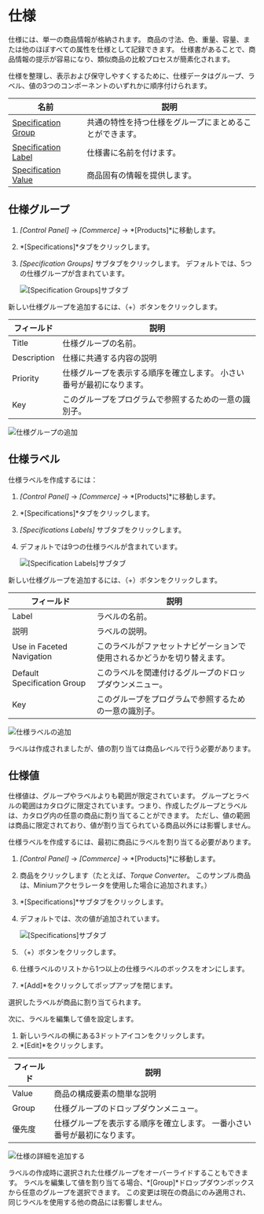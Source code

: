 # 仕様

仕様には、単一の商品情報が格納されます。 商品の寸法、色、重量、容量、または他のほぼすべての属性を仕様として記録できます。 仕様書があることで、商品情報の提示が容易になり、類似商品の比較プロセスが簡素化されます。

仕様を整理し、表示および保守しやすくするために、仕様データはグループ、ラベル、値の3つのコンポーネントのいずれかに順序付けられます。

| 名前                                           | 説明                           |
| -------------------------------------------- | ---------------------------- |
| [Specification Group](#specification-groups) | 共通の特性を持つ仕様をグループにまとめることができます。 |
| [Specification Label](#specification-labels) | 仕様書に名前を付けます。                 |
| [Specification Value](#specification-values) | 商品固有の情報を提供します。               |

## 仕様グループ

1.  *[Control Panel]* → *[Commerce]* → *[Products]*に移動します。

2.  *[Specifications]*タブをクリックします。

3.  *[Specification Groups]* サブタブをクリックします。 デフォルトでは、5つの仕様グループが含まれています。

    ![[Specification Groups]サブタブ](./specifications/images/01.png)

新しい仕様グループを追加するには、（+）ボタンをクリックします。

| フィールド       | 説明                                  |
| ----------- | ----------------------------------- |
| Title       | 仕様グループの名前。                          |
| Description | 仕様に共通する内容の説明                        |
| Priority    | 仕様グループを表示する順序を確立します。 小さい番号が最初になります。 |
| Key         | このグループをプログラムで参照するための一意の識別子。         |

![仕様グループの追加](./specifications/images/02.png)

## 仕様ラベル

仕様ラベルを作成するには：

1.  *[Control Panel]* → *[Commerce]* → *[Products]*に移動します。

2.  *[Specifications]*タブをクリックします。

3.  *[Specifications Labels]* サブタブをクリックします。

4.  デフォルトでは9つの仕様ラベルが含まれています。

    ![[Specification Labels]サブタブ](./specifications/images/03.png)

新しい仕様グループを追加するには、（+）ボタンをクリックします。

| フィールド                       | 説明                                   |
| --------------------------- | ------------------------------------ |
| Label                       | ラベルの名前。                              |
| 説明                          | ラベルの説明。                              |
| Use in Faceted Navigation   | このラベルがファセットナビゲーションで使用されるかどうかを切り替えます。 |
| Default Specification Group | このラベルを関連付けるグループのドロップダウンメニュー。         |
| Key                         | このグループをプログラムで参照するための一意の識別子。          |

![仕様ラベルの追加](./specifications/images/04.png)

ラベルは作成されましたが、値の割り当ては商品レベルで行う必要があります。

## 仕様値

仕様値は、グループやラベルよりも範囲が限定されています。 グループとラベルの範囲はカタログに限定されています。つまり、作成したグループとラベルは、カタログ内の任意の商品に割り当てることができます。 ただし、値の範囲は商品に限定されており、値が割り当てられている商品以外には影響しません。

仕様ラベルを作成するには、最初に商品にラベルを割り当てる必要があります。

1.  *[Control Panel]* → *[Commerce]* → *[Products]*に移動します。

2.  商品をクリックします（たとえば、*Torque Converter*。 このサンプル商品は、Miniumアクセラレータを使用した場合に追加されます。）

3.  *[Specifications]*サブタブをクリックします。

4.  デフォルトでは、次の値が追加されています。

    ![[Specifications]サブタブ](./specifications/images/05.png)

5.  （+）ボタンをクリックします。

6.  仕様ラベルのリストから1つ以上の仕様ラベルのボックスをオンにします。

7.  *[Add]*をクリックしてポップアップを閉じます。

選択したラベルが商品に割り当てられます。

次に、ラベルを編集して値を設定します。

1.  新しいラベルの横にある3ドットアイコンをクリックします。
2.  *[Edit]*をクリックします。

| フィールド | 説明                                    |
| ----- | ------------------------------------- |
| Value | 商品の構成要素の簡単な説明                         |
| Group | 仕様グループのドロップダウンメニュー。                   |
| 優先度   | 仕様グループを表示する順序を確立します。 一番小さい番号が最初になります。 |

![仕様の詳細を追加する](./specifications/images/06.png)

ラベルの作成時に選択された仕様グループをオーバーライドすることもできます。 ラベルを編集して値を割り当てる場合、*[Group]*ドロップダウンボックスから任意のグループを選択できます。 この変更は現在の商品にのみ適用され、同じラベルを使用する他の商品には影響しません。
